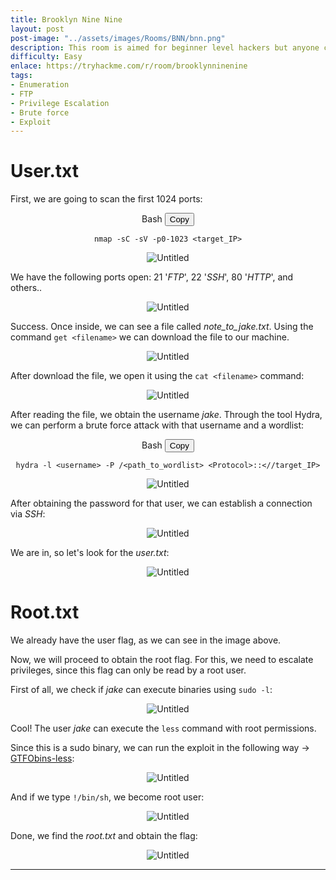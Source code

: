 ```yaml
---
title: Brooklyn Nine Nine
layout: post
post-image: "../assets/images/Rooms/BNN/bnn.png"
description: This room is aimed for beginner level hackers but anyone can try to hack this box. There are two main intended ways to root the box.
difficulty: Easy
enlace: https://tryhackme.com/r/room/brooklynninenine
tags:
- Enumeration
- FTP
- Privilege Escalation
- Brute force
- Exploit
---
```


# User.txt

First, we are going to scan the first 1024 ports:
<div style="text-align:center;">
 <div class="code-container">
    <div class="code-header">
      Bash
      <button class="copy-button" data-code="bash">Copy</button>
    </div>
    <pre><code class="language-bash" >nmap -sC -sV -p0-1023 &lt;target_IP&gt;</code></pre>
  </div>
</div>

<div style="text-align: center; ">
    <img src="../assets/images/Rooms/BNN/Untitled.png" alt="Untitled" onclick="openModal(this.src)" />
</div>

We have the following ports open: 21 '*FTP*', 22 '*SSH*', 80 '*HTTP*', and others..


<div style="text-align: center; ">
    <img src="../assets/images/Rooms/BNN/Untitled 1.png" alt="Untitled" onclick="openModal(this.src)"/>
</div>

Success. Once inside, we can see a file called *note_to_jake.txt*. Using the command `get <filename>` we can download the file to our machine.

<div style="text-align: center; ">
    <img src="../assets/images/Rooms/BNN/Untitled 2.png" alt="Untitled" onclick="openModal(this.src)" />
</div>

After download the file, we open it using the `cat <filename>` command:
<div style="text-align: center; ">
    <img src="../assets/images/Rooms/BNN/Untitled 3.png" alt="Untitled" onclick="openModal(this.src)" />
</div>

After reading the file, we obtain the username *jake*.
Through the tool Hydra, we can perform a brute force attack with that username and a wordlist:

<div style="text-align:center;">
 <div class="code-container">
    <div class="code-header">
      Bash
      <button class="copy-button" data-code="bash">Copy</button>
    </div>
    <pre><code class="language-bash" >hydra -l &lt;username&gt; -P /&lt;path_to_wordlist&gt; &lt;Protocol&gt;::&lt;//target_IP&gt;</code></pre>
  </div>
</div>

<div style="text-align: center; ">
    <img src="../assets/images/Rooms/BNN/Untitled 4.png" alt="Untitled" onclick="openModal(this.src)"/>
</div>

After obtaining the password for that user, we can establish a connection via *SSH*:

<div style="text-align: center; ">
    <img src="../assets/images/Rooms/BNN/Untitled 5.png" alt="Untitled" onclick="openModal(this.src)" />
</div>

We are in, so let's look for the *user.txt*:

<div style="text-align: center; ">
    <img src="../assets/images/Rooms/BNN/Untitled 6.png" alt="Untitled" onclick="openModal(this.src)"/>
</div>

# Root.txt

We already have the user flag, as we can see in the image above.

Now, we will proceed to obtain the root flag. For this, we need to escalate privileges, since this flag can only be read by a root user.

First of all, we check if *jake* can execute binaries using `sudo -l`:

<div style="text-align: center; ">
    <img src="../assets/images/Rooms/BNN/Untitled 7.png" alt="Untitled" onclick="openModal(this.src)" />
</div>

Cool! The user *jake* can execute the `less` command with root permissions. 

Since this is a sudo binary, we can run the exploit in the following way → [GTFObins-less](https://gtfobins.github.io/gtfobins/less/#sudo):

<div style="text-align: center; ">
    <img src="../assets/images/Rooms/BNN/Untitled 8.png" alt="Untitled" onclick="openModal(this.src)"/>
</div>

And if we type `!/bin/sh`, we become root user:

<div style="text-align: center; ">
    <img src="../assets/images/Rooms/BNN/Untitled 9.png" alt="Untitled" onclick="openModal(this.src)"/>
</div>

Done, we find the *root.txt* and obtain the flag:

<div style="text-align: center; ">
    <img src="../assets/images/Rooms/BNN/Untitled 10.png" alt="Untitled" onclick="openModal(this.src)"/>
</div>

---
